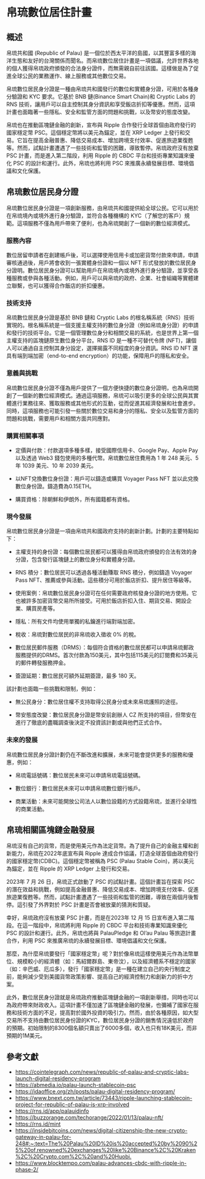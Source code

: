 # 帛琉數位居住計畫

## 概述

帛琉共和國 (Republic of Palau) 是一個位於西太平洋的島國，以其豐富多樣的海洋生態和友好的台灣關係而聞名。而帛琉數位居住計畫是一項倡議，允許世界各地的個人獲得帛琉政府頒發的合法身分證件，而無需親自前往該國。這樣做是為了促進全球公民的業務運作、線上服務或其他數位交易。

帛琉數位居民身分證是一種由帛琉共和國發行的數位和實體身分證，可用於各種身分驗證和 KYC 要求。它基於 BNB 鏈(Binance Smart Chain)和 Cryptic Labs 的 RNS 技術，讓用戶可以自主控制其身分資訊和享受飯店折扣等優惠。然而，這項計畫也面臨著一些隱私、安全和監管方面的問題和挑戰，以及幣安的態度改變。

帛琉也在推動區塊鏈金融的創新，宣布與 Ripple 合作發行全球首個由政府發行的國家穩定幣 PSC。這個穩定幣將以美元為錨定，並在 XRP Ledger 上發行和交易。它旨在提高金融普惠、降低交易成本、增加跨境支付效率、促進旅遊業復甦等。然而，試點計畫遭遇了一些技術和監管的困難，導致暫停。帛琉政府沒有放棄 PSC 計畫，而是進入第二階段，利用 Ripple 的 CBDC 平台和技術專業知識來優化 PSC 的設計和運行。此外，帛琉也將利用 PSC 來推廣永續發展目標、環境倡議和文化保護。

## 帛琉數位居民身分證

帛琉數位居民身分證是一項創新服務，由帛琉共和國提供給全球公民。它可以用於在帛琉境內或境外進行身分驗證，並符合各種機構的 KYC（了解您的客戶）規範。這項服務不僅為用戶帶來了便利，也為帛琉開創了一個新的數位經濟模式。

### 服務內容

數位居留申請者在創建帳戶後，可以選擇使用信用卡或加密貨幣付款來申請，申請審核通過後，用戶將會收到一張實體身份證和一個以 NFT 形式發放的數位居民身分證明。數位居民身分證可以幫助用戶在帛琉境內或境外進行身分驗證，並享受各種服務或參與各種活動。例如，用戶可以與帛琉的政府、企業、社會組織等實體建立聯繫，也可以獲得合作飯店的折扣優惠。

### 技術支持

帛琉數位居民身分證是基於 BNB 鏈和 Cryptic Labs 的根名稱系統（RNS）技術實現的。根名稱系統是一個支援主權支持的數位身分證（例如帛琉身分證）的申請和發行的技術平台。它是一個管理數位身分和相關交易的系統，也是世界上第一個主權支持的區塊鏈原生數位身分平台。RNS ID 是一種不可替代令牌 (NFT)，讓個人可以通過自主控制其身分設定，選擇揭露不同程度的身分資訊。RNS ID NFT 還具有端到端加密（end-to-end encryption）的功能，保障用戶的隱私和安全。

### 意義與挑戰

帛琉數位居民身分證不僅為用戶提供了一個方便快捷的數位身分證明，也為帛琉開創了一個新的數位經濟模式。通過這項服務，帛琉可以吸引更多的全球公民與其實體進行業務往來、獲取服務或其他形式的互動，從而促進其經濟發展和社會進步。同時，這項服務也可能引發一些關於數位交易和身分的隱私、安全以及監管方面的問題和挑戰，需要用戶和相關方面共同應對。

### 購買相關事項

- 定價與付款：付款選項多種多樣，接受國際信用卡、Google Pay、Apple Pay 以及透過 Web3 錢包使用的多種代幣。帛琉數位居住費用為 1 年 248 美元、5 年 1039 美元、10 年 2039 美元。

- 以NFT兌換數位身份證：用戶可以鑄造或購買 Voyager Pass NFT 並以此兌換數位身份證。鑄造費為0.15ETH。

- 購買資格：除朝鮮和伊朗外，所有國籍都有資格。

### 現今發展

帛琉數位居民身分證是一項由帛琉共和國政府支持的創新計劃。計劃的主要特點如下：

- 主權支持的身份證：每個數位居民都可以獲得由帛琉政府頒發的合法有效的身分證，包含發行區塊鏈上的數位身分和實體身分證。

- RNS 積分：數位居民可以透過各種活動賺取 RNS 積分，例如鑄造 Voyager Pass NFT、推薦或參與活動。這些積分可用於飯店折扣、提升居住等級等。

- 使用案例：帛琉數位居民身分證可在任何需要政府核發身分證的地方使用。它也被許多加密貨幣交易所所接受。可用於飯店折扣入住、期貨交易、開設企業、購買房產等。

- 隱私：所有文件均使用單獨的私鑰進行端對端加密。

- 稅收：帛琉對數位居民的非帛琉收入徵收 0% 的稅。

- 數位居民郵件服務（DRMS）：每個符合資格的數位居民都可以申請帛琉郵政服務提供的DRMS。首次付款為150美元，其中包括115美元的訂閱費和35美元的郵件轉發服務押金。

- 簽證延期：數位居民可額外延期簽證，最多 180 天。

該計劃也面臨一些挑戰和限制，例如：

- 無公民身分：數位居住權不支持取得公民身分或未來帛琉護照的途徑。

- 幣安態度改變：數位居民身分證是幣安前創辦人 CZ 所支持的項目，但幣安在進行了徹底的盡職調查後決定不投資該計劃或與他們正式合作。

### 未來的發展

帛琉數位居民身分證計劃仍在不斷改進和擴展，未來可能會提供更多的服務和優惠，例如：

- 帛琉電話號碼：數位居民未來可以申請帛琉電話號碼。

- 數位銀行：數位居民未來可以申請帛琉數位銀行帳戶。

- 商業活動：未來可能開放公司法人以數位設籍的方式設籍帛琉，並進行全球性的商業活動。

## 帛琉相關區塊鏈金融發展

帛琉沒有自己的貨幣，而是使用美元作為法定貨幣。為了提升自己的金融主權和創新能力，帛琉在2022年底宣布與 Ripple 達成合作協議，打造全球首個由政府發行的國家穩定幣(CDBC)。這個穩定幣被稱為 PSC (Palau Stable Coin)，將以美元為錨定，並在 Ripple 的 XRP Ledger 上發行和交易。

2023年 7 月 26 日，帛琉正式啟動了 PSC 的試點計畫。這個計畫旨在探索 PSC 的潛在效益和挑戰，例如提高金融普惠、降低交易成本、增加跨境支付效率、促進旅遊業復甦等。然而，試點計畫遭遇了一些技術和監管的困難，導致在兩個月後暫停。這引發了外界對於 PSC 計畫是否會被放棄的猜測和質疑。

幸好，帛琉政府沒有放棄 PSC 計畫，而是在2023年 12 月 15 日宣布進入第二階段。在這一階段中，帛琉將利用 Ripple 的 CBDC 平台和技術專業知識來優化 PSC 的設計和運行。此外，帛琉也將與 PalauPledge 和 Ol’au Palau 等旅遊計畫合作，利用 PSC 來推廣帛琉的永續發展目標、環境倡議和文化保護。

那麼，為什麼帛琉要發行「國家穩定幣」呢？對於像帛琉這樣使用美元作為法幣單位、規模較小的經濟體（如：馬紹爾群島、東帝汶），以及經濟體系不穩定的國家（如：辛巴威、厄瓜多），發行「國家穩定幣」是一種在建立自己的央行制度之前，能夠減少受到美國貨幣政策影響、提高自己的經濟控制力和創新力的折中方案。

此外，數位居民身分證就是帛琉政府推動區塊鏈金融的一項創新舉措，同時也可以為政府帶來財政收入。這項計畫不僅加速了區塊鏈金融的發展，也彌補了國家在服務和技術方面的不足，提高對於國外投資的吸引力。然而，由於各種原因，如大型交易所不支持由數位居民身份證的KYC，數位居民身分證的銷售情況遠低於政府的預期。初始限制的8300個名額只賣出了6000多個，收入也只有18K美元，而非預期的1M美元。

## 參考文獻

- <https://cointelegraph.com/news/republic-of-palau-and-cryptic-labs-launch-digital-residency-program>
- <https://abmedia.io/palau-launch-stablecoin-psc>
- <https://idaoffice.org/zh/posts/palau-digital-residency-program/>
- <https://www.bnext.com.tw/article/73443/ripple-launching-stablecoin-project-for-republic-of-palau-is-xrp-involved>
- <https://rns.id/app/palauidinfo>
- <https://buzzorange.com/techorange/2022/01/13/palau-nft/>
- <https://rns.id/mint>
- <https://insidebitcoins.com/news/digital-citizenship-the-new-crypto-gateway-in-palau-for-248#:~:text=The%20Palau%20ID%20is%20accepted%20by%2090%25%20of,renowned%20exchanges%20like%20Binance%2C%20Kraken%2C%20Crypto.com%2C%20and%20Huobi.>
- <https://www.blocktempo.com/palau-advances-cbdc-with-ripple-in-phase-2/>
